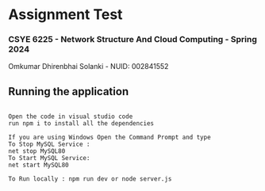 # Assignment Test

### CSYE 6225 - Network Structure And Cloud Computing - Spring 2024

Omkumar Dhirenbhai Solanki - NUID: 002841552

## Running the application

```

Open the code in visual studio code
run npm i to install all the dependencies

If you are using Windows Open the Command Prompt and type
To Stop MySQL Service :
net stop MySQL80
To Start MySQL Service:
net start MySQL80

To Run locally : npm run dev or node server.js


```
